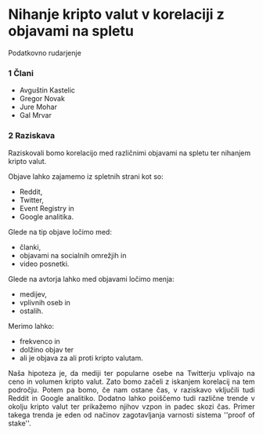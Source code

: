 # Nihanje kripto valut v korelaciji z objavami na spletu
Podatkovno rudarjenje

### 1 Člani
- Avguštin Kastelic
- Gregor Novak
- Jure Mohar
- Gal Mrvar

### 2 Raziskava
Raziskovali bomo korelacijo med različnimi objavami na spletu ter nihanjem kripto valut.

Objave lahko zajamemo iz spletnih strani kot so:
- Reddit,
- Twitter,
- Event Registry in
- Google analitika.

Glede na tip objave ločimo med:
- članki,
- objavami na socialnih omrežjih in
- video posnetki.

Glede na avtorja lahko med objavami ločimo menja:
- medijev,
- vplivnih oseb in
- ostalih.

Merimo lahko:

- frekvenco in
- dolžino objav ter
- ali je objava za ali proti kripto valutam.

<div style="text-align: justify"> Naša hipoteza je, da mediji ter popularne osebe na Twitterju vplivajo na ceno in volumen kripto valut. Zato bomo začeli z iskanjem korelacij na tem področju. Potem pa bomo, če nam ostane čas, v raziskavo vključili tudi Reddit in Google analitiko. Dodatno lahko poiščemo tudi različne trende v okolju kripto valut ter prikažemo njihov vzpon in padec skozi čas. Primer takega trenda je eden od načinov zagotavljanja varnosti sistema &#39;&#39;proof of stake&#39;&#39;. </div>
